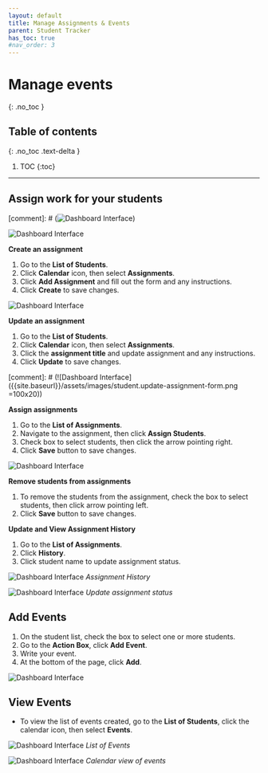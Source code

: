 ```yaml
---
layout: default
title: Manage Assignments & Events
parent: Student Tracker
has_toc: true
#nav_order: 3
---
```


# Manage events

{: .no_toc }

## Table of contents
{: .no_toc .text-delta }

1. TOC
{:toc}

---

## Assign work for your students

[comment]: # (![Dashboard Interface]({{site.baseurl}}/assets/images/student.event-assignments.png))

![Dashboard Interface]({{site.baseurl}}/assets/images/student.assignment-list.png)

**Create an assignment**
1. Go to the **List of Students**.
2. Click **Calendar** icon, then select **Assignments**.
3. Click **Add Assignment** and fill out the form and any instructions.
4. Click **Create** to save changes.

![Dashboard Interface]({{site.baseurl}}/assets/images/student.create-assignment-form.png)

**Update an assignment**
1. Go to the **List of Students**.
2. Click **Calendar** icon, then select **Assignments**.
3. Click the **assignment title** and update assignment and any instructions.
4. Click **Update** to save changes.

[comment]: # (![Dashboard Interface]({{site.baseurl}}/assets/images/student.update-assignment-form.png =100x20))

**Assign assignments**
1. Go to the **List of Assignments**.
2. Navigate to the assignment, then click **Assign Students**.
3. Check box to select students, then click the arrow pointing right.
4. Click **Save** button to save changes.

![Dashboard Interface]({{site.baseurl}}/assets/images/student.assign-assignment-form.png)

**Remove students from assignments**
1. To remove the students from the assignment, check the box to select students, then click arrow pointing left.
2. Click **Save** button to save changes.


**Update and View Assignment History**
1. Go to the **List of Assignments**.
2. Click **History**.
3. Click student name to update assignment status.

![Dashboard Interface]({{site.baseurl}}/assets/images/student.assignment-history.png)
*Assignment History*

![Dashboard Interface]({{site.baseurl}}/assets/images/student.assignment-update-status.png)
*Update assignment status*

## Add Events
1. On the student list, check the box to select one or more students.
2. Go to the **Action Box**, click **Add Event**.
3. Write your event.
4. At the bottom of the page, click **Add**.

![Dashboard Interface]({{site.baseurl}}/assets/images/student.add-event-form.png)

## View Events
* To view the list of events created, go to the **List of Students**, click the calendar icon, then select **Events**.

![Dashboard Interface]({{site.baseurl}}/assets/images/student.events-list.png)
*List of Events*

![Dashboard Interface]({{site.baseurl}}/assets/images/student.events-calendar-view.png)
*Calendar view of events*
